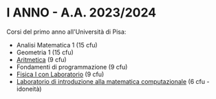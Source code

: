 # I ANNO - A.A. 2023/2024

Corsi del primo anno all'Università di Pisa:
- Analisi Matematica 1 (15 cfu)
- Geometria 1 (15 cfu)
- [Aritmetica](./Aritmetica) (9 cfu)
- Fondamenti di programmazione (9 cfu)
- [Fisica I con Laboratorio](./Fisica%201/) (9 cfu)
- [Laboratorio di introduzione alla matematica computazionale](./Laboratorio%20di%20introduzione%20alla%20matematica%20computazionale/) (6 cfu - idoneità)
